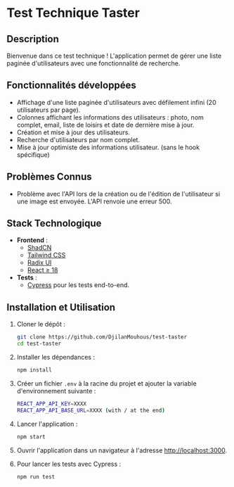 # Test Technique Taster

## Description

Bienvenue dans ce test technique ! L'application permet de gérer une liste paginée d'utilisateurs avec une fonctionnalité de recherche.

## Fonctionnalités développées

- Affichage d'une liste paginée d'utilisateurs avec défilement infini (20 utilisateurs par page).
- Colonnes affichant les informations des utilisateurs : photo, nom complet, email, liste de loisirs et date de dernière mise à jour.
- Création et mise à jour des utilisateurs.
- Recherche d'utilisateurs par nom complet.
- Mise à jour optimiste des informations utilisateur. (sans le hook spécifique)

## Problèmes Connus

- Problème avec l'API lors de la création ou de l'édition de l'utilisateur si une image est envoyée. L'API renvoie une erreur 500.

## Stack Technologique

- **Frontend** :
  - [ShadCN](https://github.com/shadcn)
  - [Tailwind CSS](https://tailwindcss.com/)
  - [Radix UI](https://www.radix-ui.com/)
  - [React ≥ 18](https://reactjs.org/)
- **Tests** :
  - [Cypress](https://www.cypress.io/) pour les tests end-to-end.

## Installation et Utilisation

1. Cloner le dépôt :
   ```sh
   git clone https://github.com/DjilanMouhous/test-taster
   cd test-taster
   ```
2. Installer les dépendances :
   ```sh
   npm install
   ```
3. Créer un fichier `.env` à la racine du projet et ajouter la variable d'environnement suivante :
   ```sh
   REACT_APP_API_KEY=XXXX
   REACT_APP_API_BASE_URL=XXXX (with / at the end)
   ```
4. Lancer l'application :
   ```sh
   npm start
   ```
5. Ouvrir l'application dans un navigateur à l'adresse [http://localhost:3000](http://localhost:3000).

6. Pour lancer les tests avec Cypress :
   ```sh
   npm run test
   ```
